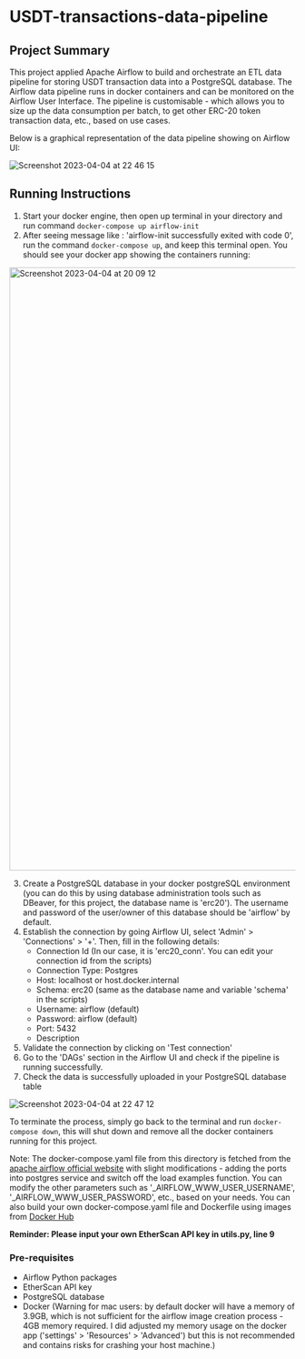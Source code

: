 # USDT-transactions-data-pipeline
## Project Summary
This project applied Apache Airflow to build and orchestrate an ETL data pipeline for storing USDT transaction data into a PostgreSQL database. The Airflow data pipeline runs in docker containers and can be monitored on the Airflow User Interface. The pipeline is customisable - which allows you to size up the data consumption per batch, to get other ERC-20 token transaction data, etc., based on use cases.

Below is a graphical representation of the data pipeline showing on Airflow UI:

![Screenshot 2023-04-04 at 22 46 15](https://user-images.githubusercontent.com/83192718/229945022-b966028e-7d41-4b63-bae6-a55ce9237367.png)

## Running Instructions
1. Start your docker engine, then open up terminal in your directory and run command `docker-compose up airflow-init`
2. After seeing message like : 'airflow-init successfully exited with code 0', run the command `docker-compose up`, and keep this terminal open. You should see your docker app showing the containers running:

<img width="1061" alt="Screenshot 2023-04-04 at 20 09 12" src="https://user-images.githubusercontent.com/83192718/229945066-d54dc99b-8b80-4e0b-b86a-ff1bfa545e52.png">

3. Create a PostgreSQL database in your docker postgreSQL environment (you can do this by using database administration tools such as DBeaver, for this project, the database name is 'erc20'). The username and password of the user/owner of this database should be 'airflow' by default.
4. Establish the connection by going Airflow UI, select 'Admin' > 'Connections' > '+'. Then, fill in the following details:
    - Connection Id (In our case, it is 'erc20_conn'. You can edit your connection id from the scripts)
    - Connection Type: Postgres
    - Host: localhost or host.docker.internal
    - Schema: erc20 (same as the database name and variable 'schema' in the scripts)
    - Username: airflow (default)
    - Password: airflow (default)
    - Port: 5432
    - Description
5. Validate the connection by clicking on 'Test connection'
6. Go to the 'DAGs' section in the Airflow UI and check if the pipeline is running successfully.
7. Check the data is successfully uploaded in your PostgreSQL database table

![Screenshot 2023-04-04 at 22 47 12](https://user-images.githubusercontent.com/83192718/229945119-ed448536-c018-4390-a490-86497bbe5d2c.png)

To terminate the process, simply go back to the terminal and run `docker-compose down`, this will shut down and remove all the docker containers running for this project.

Note: The docker-compose.yaml file from this directory is fetched from the [apache airflow official website](https://airflow.apache.org/docs/apache-airflow/2.5.3/howto/docker-compose/index.html) with slight modifications - adding the ports into postgres service and switch off the load examples function. You can modify the other parameters such as '_AIRFLOW_WWW_USER_USERNAME', '_AIRFLOW_WWW_USER_PASSWORD', etc., based on your needs. You can also build your own docker-compose.yaml file and Dockerfile using images from [Docker Hub](https://hub.docker.com/)

**Reminder: Please input your own EtherScan API key in utils.py, line 9**

### Pre-requisites
- Airflow Python packages
- EtherScan API key
- PostgreSQL database
- Docker (Warning for mac users: by default docker will have a memory of 3.9GB, which is not sufficient for the airflow image creation process - 4GB memory required. I did adjusted my memory usage on the docker app ('settings' > 'Resources' > 'Advanced') but this is not recommended and contains risks for crashing your host machine.)
